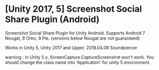 # [Unity 2017, 5] Screenshot Social Share Plugin (Android)
Screenshot Social Share Plugin for Unity Android.
Supports Android 7 Nougat, 8 Oreo, 9 Pie. (versions below Nougat are not guaranteed)

Works in Unity 5, Unity 2017 and Upper.
2018.04.08 Soundpiercer


warning : in Unity 5.x, ScreenCapture.CaptureScreenshot won't work. You should change the class name into 'Application' for unity 5 environment.
